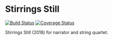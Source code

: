 Stirrings Still
===============

[![Build Status](https://travis-ci.org/trevorbaca/stirrings_still.svg?branch=master)](https://travis-ci.org/trevorbaca/stirrings_still)
[![Coverage Status](https://coveralls.io/repos/github/trevorbaca/stirrings_still/badge.svg?branch=master)](https://coveralls.io/github/trevorbaca/stirrings_still?branch=master)

Stirrings Still (2018) for narrator and string quartet.
